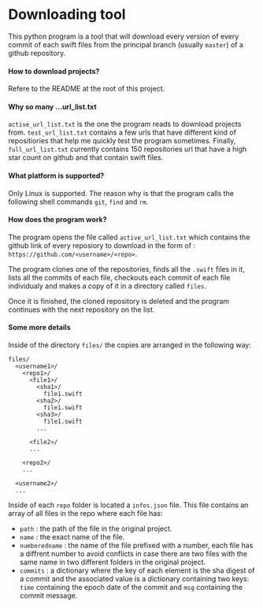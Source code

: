 # Downloading tool

This python program is a tool that will download every version of every commit of each swift files from the principal branch (usually `master`) of a github repository.

#### How to download projects?
Refere to the README at the root of this project.

#### Why so many ...url_list.txt
`active_url_list.txt` is the one the program reads to download projects from. `test_url_list.txt` contains a few urls that have different kind of repositiories that help me quickly test the program sometimes. Finally, `full_url_list.txt` currently contains 150 repositories url that have a high star count on github and that contain swift files.

#### What platform is supported?
Only Linux is supported. The reason why is that the program calls the following shell commands `git`, `find` and `rm`.

#### How does the program work?
The program opens the file called `active_url_list.txt` which contains the github link of every reposiory to download in the form of : `https://github.com/<username>/<repo>`.

The program clones one of the repositories, finds all the `.swift` files in it, lists all the commits of each file, checkouts each commit of each file individualy and makes a copy of it in a directory called `files`.

Once it is finished, the cloned repository is deleted and the program continues with the next repository on the list.

#### Some more details

Inside of the directory `files/` the copies are arranged in the following way:
```
files/
  <username1>/
    <repo1>/
      <file1>/
        <sha1>/
          file1.swift
        <sha2>/
          file1.swift
        <sha3>/
          file1.swift
        ...

      <file2>/
      ...

    <repo2>/
    ...

  <username2>/
  ...
```

Inside of each `repo` folder is located a `infos.json` file. This file contains an array of all files in the repo where each file has:
* `path` : the path of the file in the original project.
* `name` : the exact name of the file.
* `numberedname` : the name of the file prefixed with a number, each file has a diffrent number to avoid conflicts in case there are two files with the same name in two different folders in the original project.
* `commits` : a dictionary where the key of each element is the sha digest of a commit and the associated value is a dictionary containing two keys: `time` containing the epoch date of the commit and `msg` containing the commit message.  
